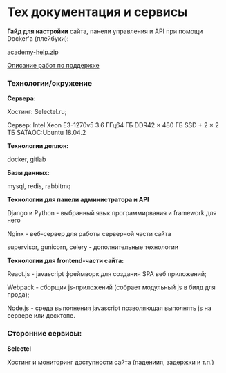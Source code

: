 # Тех документация и сервисы

**Гайд для настройки** сайта, панели управления и API при помощи Docker'а (плейбуки):

[academy-help.zip](./DOC/academy-help.zip)

[Описание работ по поддержке](/Website/Description_of_support_work.md)

### Технологии/окружение

**Сервера:**

Хостинг: Selectel.ru;

Сервер: Intel Xeon E3-1270v5 3.6 ГГц64 ГБ DDR42 × 480 ГБ SSD + 2 × 2 ТБ SATAОС:Ubuntu 18.04.2

**Технологии деплоя:**

docker, gitlab

**Базы данных:**

mysql, redis, rabbitmq

**Технологии для панели администратора и API**

Django и Python - выбранный язык программирвания и framework для него

Nginx - веб-сервер для работы серверной части сайта

supervisor, gunicorn, celery - дополнительные технологии

**Технологии для frontend-части сайта:**

React.js - javascript фреймворк для создания SPA веб приложений; 

Webpack - сборщик js-приложений (собрает модульный js в билд для прода);

Node.js - среда выполнения javascript позволяющая выполнять js на сервере или десктопе.

### Сторонние сервисы:

**Selectel**

Хостинг и мониторинг доступности сайта (падениия, задержки и т.п.)
